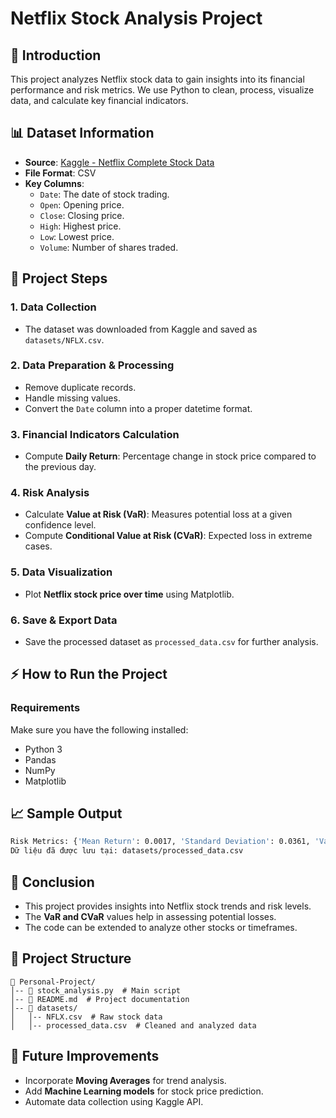 # Netflix Stock Analysis Project

## 📌 Introduction
This project analyzes Netflix stock data to gain insights into its financial performance and risk metrics. We use Python to clean, process, visualize data, and calculate key financial indicators.

## 📊 Dataset Information
- **Source**: [Kaggle - Netflix Complete Stock Data](https://www.kaggle.com/datasets/matiflatif/netflix-complete-stock-dataweekly-updated)
- **File Format**: CSV
- **Key Columns**:
  - `Date`: The date of stock trading.
  - `Open`: Opening price.
  - `Close`: Closing price.
  - `High`: Highest price.
  - `Low`: Lowest price.
  - `Volume`: Number of shares traded.

## 🚀 Project Steps
### **1. Data Collection**
- The dataset was downloaded from Kaggle and saved as `datasets/NFLX.csv`.

### **2. Data Preparation & Processing**
- Remove duplicate records.
- Handle missing values.
- Convert the `Date` column into a proper datetime format.

### **3. Financial Indicators Calculation**
- Compute **Daily Return**: Percentage change in stock price compared to the previous day.

### **4. Risk Analysis**
- Calculate **Value at Risk (VaR)**: Measures potential loss at a given confidence level.
- Compute **Conditional Value at Risk (CVaR)**: Expected loss in extreme cases.

### **5. Data Visualization**
- Plot **Netflix stock price over time** using Matplotlib.

### **6. Save & Export Data**
- Save the processed dataset as `processed_data.csv` for further analysis.

## ⚡ How to Run the Project
### **Requirements**
Make sure you have the following installed:
- Python 3
- Pandas
- NumPy
- Matplotlib

## 📈 Sample Output
```bash
Risk Metrics: {'Mean Return': 0.0017, 'Standard Deviation': 0.0361, 'Value at Risk (VaR)': -0.0446, 'Conditional VaR (CVaR)': -0.0761}
Dữ liệu đã được lưu tại: datasets/processed_data.csv
```

## 📌 Conclusion
- This project provides insights into Netflix stock trends and risk levels.
- The **VaR and CVaR** values help in assessing potential losses.
- The code can be extended to analyze other stocks or timeframes.

## 📂 Project Structure
```
📁 Personal-Project/
│-- 📄 stock_analysis.py  # Main script
│-- 📄 README.md  # Project documentation
│-- 📂 datasets/
│   │-- NFLX.csv  # Raw stock data
│   │-- processed_data.csv  # Cleaned and analyzed data
```

## 📌 Future Improvements
- Incorporate **Moving Averages** for trend analysis.
- Add **Machine Learning models** for stock price prediction.
- Automate data collection using Kaggle API.


